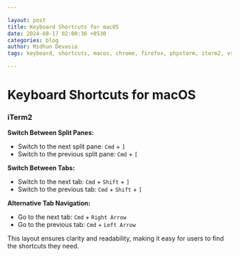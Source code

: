 ```yaml
---

layout: post  
title: Keyboard Shortcuts for macOS  
date: 2024-08-17 02:00:36 +0530  
categories: blog  
author: Midhun Devasia  
tags: keyboard, shortcuts, macos, chrome, firefox, phpstorm, iterm2, vscode, webstorm

---
```


# Keyboard Shortcuts for macOS

### iTerm2

**Switch Between Split Panes:**

- Switch to the next split pane: `Cmd` + `]`
- Switch to the previous split pane: `Cmd` + `[`

**Switch Between Tabs:**

- Switch to the next tab: `Cmd` + `Shift` + `]`
- Switch to the previous tab: `Cmd` + `Shift` + `[`


**Alternative Tab Navigation:**

- Go to the next tab: `Cmd` + `Right Arrow`
- Go to the previous tab: `Cmd` + `Left Arrow`


This layout ensures clarity and readability, making it easy for users to find the shortcuts they need.
